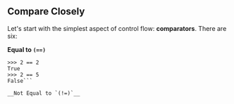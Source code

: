 ## Compare Closely

Let's start with the simplest aspect of control flow: __comparators__. There are six:

__Equal to `(==)`__

```pyhton
>>> 2 == 2
True
>>> 2 == 5
False```

__Not Equal to `(!=)`__
